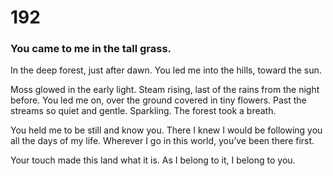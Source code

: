 # 192

### You came to me in the tall grass.

In the deep forest, just after dawn. You led me into the hills, toward the sun.

Moss glowed in the early light. Steam rising, last of the rains from the night before. You led me on, over the ground covered in tiny flowers. Past the streams so quiet and gentle. Sparkling. The forest took a breath.

You held me to be still and know you. There I knew I would be following you all the days of my life.  Wherever I go in this world, you’ve been there first. 

Your touch made this land what it is. As I belong to it, I belong to you.